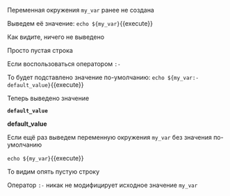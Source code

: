 Переменная окружения `my_var` ранее не создана

Выведем её значение:
`echo ${my_var}`{{execute}}

Как видите, ничего не выведено

Просто пустая строка

Если воспользоваться оператором `:-`

То будет подставлено значение по-умолчанию:
`echo ${my_var:-default_value}`{{execute}}

Теперь выведено значение 

**`default_value`**

**default_value**

Если ещё раз выведем переменную окружения `my_var` без значения по-умолчанию

`echo ${my_var}`{{execute}}

То видим опять пустую строку

Оператор `:-` никак не модифицирует исходное значение `my_var`